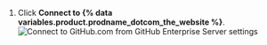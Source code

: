 1. Click **Connect to {% data variables.product.prodname_dotcom_the_website %}**.
   ![Connect to GitHub.com from GitHub Enterprise Server settings](/assets/images/help/settings/github.com_end_user_connection.png)
